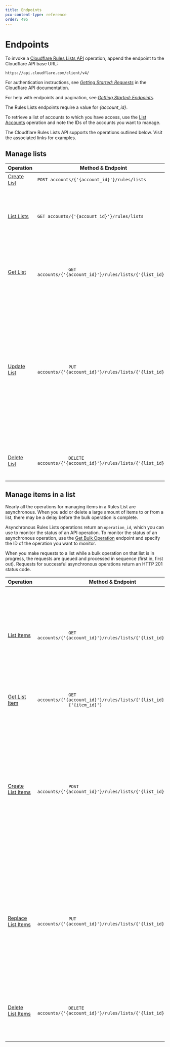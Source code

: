 ```yaml
---
title: Endpoints
pcx-content-type: reference
order: 495
---
```


# Endpoints

To invoke a [Cloudflare Rules Lists API](https://api.cloudflare.com/#rules-lists-properties) operation, append the endpoint to the Cloudflare API base URL:

`https://api.cloudflare.com/client/v4/`

For authentication instructions, see [_Getting Started: Requests_](https://api.cloudflare.com/#getting-started-requests) in the Cloudflare API documentation.

For help with endpoints and pagination, see [_Getting Started: Endpoints_](https://api.cloudflare.com/#getting-started-endpoints).

<Aside type='warning' header='Important'>

The Rules Lists endpoints require a value for _{account_id}_.

To retrieve a list of accounts to which you have access, use the [List Accounts](https://api.cloudflare.com/#accounts-list-accounts) operation and note the IDs of the accounts you want to manage.

</Aside>

The Cloudflare Rules Lists API supports the operations outlined below. Visit the associated links for examples.

## Manage lists

<TableWrap>
  <table style="table-layout:fixed; width:100%;">
    <thead>
      <tr>
        <th style="width:25%">Operation</th>
        <th style="width:50%">Method & Endpoint</th>
        <th style="width:25%">Notes</th>
      </tr>
    </thead>
    <tbody>
      <tr>
        <td>
          <a href="https://api.cloudflare.com/#rules-lists-create-list">Create List</a>
        </td>
        <td>
          <code class="InlineCode">POST accounts/{'{account_id}'}/rules/lists</code>
        </td>
        <td style="width:25%; word-wrap:break-word; white-space:normal">Creates an empty list.</td>
      </tr>
      <tr>
        <td>
          <a href="https://api.cloudflare.com/#rules-lists-list-lists">List Lists</a>
        </td>
        <td>
          <code class="InlineCode">GET accounts/{'{account_id}'}/rules/lists</code>
        </td>
        <td style="width:25%; word-wrap:break-word; white-space:normal">
          Fetch all lists for the account. (This request does not fetch the items in the lists.)
        </td>
      </tr>
      <tr>
        <td>
          <a href="https://api.cloudflare.com/#rules-lists-get-list">Get List</a>
        </td>
        <td>
          <code class="InlineCode">
            GET accounts/{'{account_id}'}/rules/lists/{'{list_id}'}
          </code>
        </td>
        <td style="width:25%; word-wrap:break-word; white-space:normal">
          Fetches a list by its <code class="InlineCode">id</code>. (This request does not display
          the items in the list.)
        </td>
      </tr>
      <tr>
        <td>
          <a href="https://api.cloudflare.com/#rules-lists-update-list">Update List</a>
        </td>
        <td>
          <code class="InlineCode">
            PUT accounts/{'{account_id}'}/rules/lists/{'{list_id}'}
          </code>
        </td>
        <td style="width:25%; word-wrap:break-word; white-space:normal">
          <p>
            Updates the <code class="InlineCode">description</code> of a list. You cannot edit the{' '}
            <code class="InlineCode">name</code> or <code class="InlineCode">kind</code>, and you
            cannot update items in a list.
          </p>
          <p>
            To update an item in a list, use the{' '}
            <a href="https://api.cloudflare.com/#rules-lists-replace-list-items">
              Replace List Items
            </a>{' '}
            operation.
          </p>
        </td>
      </tr>
      <tr>
        <td>
          <a href="https://api.cloudflare.com/#rules-lists-delete-list">Delete List</a>
        </td>
        <td>
          <code class="InlineCode">
            DELETE accounts/{'{account_id}'}/rules/lists/{'{list_id}'}
          </code>
        </td>
        <td style="width:25%; word-wrap:break-word; white-space:normal">
          Deletes the list, but only when no filters reference it.{' '}
        </td>
      </tr>
    </tbody>
  </table>
</TableWrap>

## Manage items in a list

Nearly all the operations for managing items in a Rules List are asynchronous. When you add or delete a large amount of items to or from a list, there may be a delay before the bulk operation is complete.

Asynchronous Rules Lists operations return an `operation_id`, which you can use to monitor the status of an API operation. To monitor the status of an asynchronous operation, use the [Get Bulk Operation](https://api.cloudflare.com/#rules-lists-get-bulk-operation) endpoint and specify the ID of the operation you want to monitor.

When you make requests to a list while a bulk operation on that list is in progress, the requests are queued and processed in sequence (first in, first out). Requests for successful asynchronous operations return an HTTP 201 status code.

<TableWrap>
  <table style="table-layout:fixed; width:100%;">
    <thead>
      <tr>
        <th>Operation</th>
        <th>Method & Endpoint</th>
        <th>Notes</th>
      </tr>
    </thead>
    <tbody>
      <tr>
        <td>
          <a href="https://api.cloudflare.com/#rules-lists-list-list-items">List Items</a>
        </td>
        <td>
          <code class="InlineCode">
            GET accounts/{'{account_id}'}/rules/lists/{'{list_id}'}/items
          </code>
        </td>
        <td>
          <p>Fetches all items in a list.</p>
          <p>Items are sorted in ascending order by IP address.</p>
          <p>CIDRs are sorted by IP address, then by the subnet mask.</p>
        </td>
      </tr>
      <tr>
        <td>
          <a href="https://api.cloudflare.com/#rules-lists-get-list-item">Get List Item</a>
        </td>
        <td>
          <code class="InlineCode">
            GET accounts/{'{account_id}'}/rules/lists/{'{list_id}'}/items/
            {'{item_id}'}
          </code>
        </td>
        <td>
          <p>Fetches an item from a list by ID.</p>
        </td>
      </tr>
      <tr>
        <td>
          <a href="https://api.cloudflare.com/#rules-lists-create-list-items">Create List Items</a>
        </td>
        <td>
          <code class="InlineCode">
            POST accounts/{'{account_id}'}/rules/lists/{'{list_id}'}/items
          </code>
        </td>
        <td>
          <p>Appends a new item or items to a list.</p>
          <p>Replaces entries that already exist in the list, does not delete any items.</p>
          <p>
            Overwrites the <code class="InlineCode">comment</code> of the original item.
          </p>
          <p>
            The response includes an <code class="InlineCode">operation_id</code>.
          </p>
        </td>
      </tr>
      <tr>
        <td>
          <a href="https://api.cloudflare.com/#rules-lists-replace-list-items">
            Replace List Items
          </a>
        </td>
        <td>
          <code class="InlineCode">
            PUT accounts/{'{account_id}'}/rules/lists/{'{list_id}'}/items
          </code>
        </td>
        <td>
          <p>
            Deletes all current items in the list and replaces them with{' '}
            <code class="InlineCode">items</code>.
          </p>
          <p>
            When <code class="InlineCode">items</code> is empty, deletes <strong>all</strong> items
            in the list.
          </p>
          <p>
            The response includes an <code class="InlineCode">operation_id</code>.
          </p>
        </td>
      </tr>
      <tr>
        <td>
          <a href="https://api.cloudflare.com/#rules-lists-delete-list-items">Delete List Items</a>
        </td>
        <td>
          <code class="InlineCode">
            DELETE accounts/{'{account_id}'}/rules/lists/{'{list_id}'}/items
          </code>
        </td>
        <td>
          <p>Deletes specified list items.</p>
          <p>
            The response includes an <code class="InlineCode">operation_id</code>.
          </p>
        </td>
      </tr>
    </tbody>
  </table>
</TableWrap>
